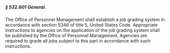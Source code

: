 ##### § 532.601 General. #####

The Office of Personnel Management shall establish a job grading system in accordance with section 5346 of title 5, United States Code. Appropriate instructions to agencies on the application of the job grading system shall be published by the Office of Personnel Management. Agencies are required to grade all jobs subject to this part in accordance with such instructions.